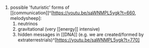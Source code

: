1. possible 'futuristic' forms of [[communication]]^[https://youtu.be/saWNMPL5ygk?t=660, melodysheep]:
	1. neutrinos
	2. gravitational (very [[energy]] intensive)
	3. hidden messages in [[DNA]] (e.g. we are created/formed by extraterrestrials)^[https://youtu.be/saWNMPL5ygk?t=770]